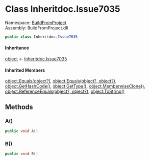 ﻿# <a id="BuildFromProject_Inheritdoc_Issue7035"></a> Class Inheritdoc.Issue7035

Namespace: [BuildFromProject](BuildFromProject.md)  
Assembly: BuildFromProject.dll  

```csharp
public class Inheritdoc.Issue7035
```

#### Inheritance

[object](https://learn.microsoft.com/dotnet/api/system.object) ← 
[Inheritdoc.Issue7035](BuildFromProject.Inheritdoc.Issue7035.md)

#### Inherited Members

[object.Equals\(object?\)](https://learn.microsoft.com/dotnet/api/system.object.equals\#system\-object\-equals\(system\-object\)), 
[object.Equals\(object?, object?\)](https://learn.microsoft.com/dotnet/api/system.object.equals\#system\-object\-equals\(system\-object\-system\-object\)), 
[object.GetHashCode\(\)](https://learn.microsoft.com/dotnet/api/system.object.gethashcode), 
[object.GetType\(\)](https://learn.microsoft.com/dotnet/api/system.object.gettype), 
[object.MemberwiseClone\(\)](https://learn.microsoft.com/dotnet/api/system.object.memberwiseclone), 
[object.ReferenceEquals\(object?, object?\)](https://learn.microsoft.com/dotnet/api/system.object.referenceequals), 
[object.ToString\(\)](https://learn.microsoft.com/dotnet/api/system.object.tostring)

## Methods

### <a id="BuildFromProject_Inheritdoc_Issue7035_A"></a> A\(\)

```csharp
public void A()
```

### <a id="BuildFromProject_Inheritdoc_Issue7035_B"></a> B\(\)

```csharp
public void B()
```

